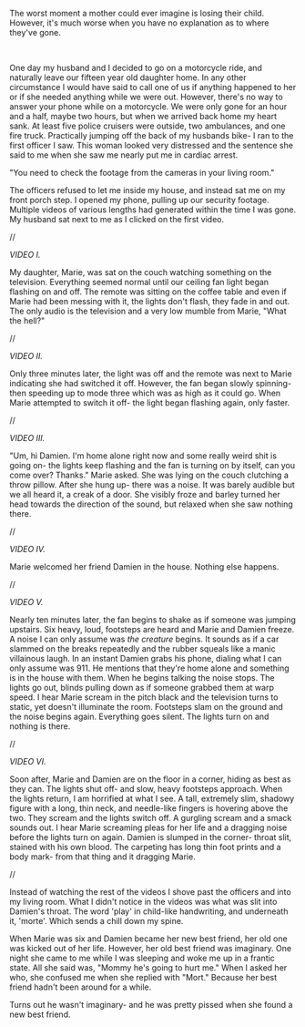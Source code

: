 The worst moment a mother could ever imagine is losing their child. However, it's much worse when you have no explanation as to where they've gone.

&#x200B;

One day my husband and I decided to go on a motorcycle ride, and naturally leave our fifteen year old daughter home. In any other circumstance I would have said to call one of us if anything happened to her or if she needed anything while we were out. However, there's no way to answer your phone while on a motorcycle. We were only gone for an hour and a half, maybe two hours, but when we arrived back home my heart sank. At least five police cruisers were outside, two ambulances, and one fire truck. Practically jumping off the back of my husbands bike- I ran to the first officer I saw. This woman looked very distressed and the sentence she said to me when she saw me nearly put me in cardiac arrest.

"You need to check the footage from the cameras in your living room."

The officers refused to let me inside my house, and instead sat me on my front porch step. I opened my phone, pulling up our security footage. Multiple videos of various lengths had generated within the time I was gone. My husband sat next to me as I clicked on the first video.

//

*VIDEO I.*

My daughter, Marie, was sat on the couch watching something on the television. Everything seemed normal until our ceiling fan light began flashing on and off. The remote was sitting on the coffee table and even if Marie had been messing with it, the lights don't flash, they fade in and out. The only audio is the television and a very low mumble from Marie, "What the hell?"

//

*VIDEO II.*

Only three minutes later, the light was off and the remote was next to Marie indicating she had switched it off. However, the fan began slowly spinning- then speeding up to mode three which was as high as it could go. When Marie attempted to switch it off- the light began flashing again, only faster.

//

*VIDEO III.*

"Um, hi Damien. I'm home alone right now and some really weird shit is going on- the lights keep flashing and the fan is turning on by itself, can you come over? Thanks." Marie asked. She was lying on the couch clutching a throw pillow. After she hung up- there was a noise. It was barely audible but we all heard it, a creak of a door. She visibly froze and barley turned her head towards the direction of the sound, but relaxed when she saw nothing there.

//

*VIDEO IV.*

Marie welcomed her friend Damien in the house. Nothing else happens.

//

*VIDEO V.*

Nearly ten minutes later, the fan begins to shake as if someone was jumping upstairs. Six heavy, loud, footsteps are heard and Marie and Damien freeze. A noise I can only assume was *the creature* begins. It sounds as if a car slammed on the breaks repeatedly and the rubber squeals like a manic villainous laugh. In an instant Damien grabs his phone, dialing what I can only assume was 911. He mentions that they're home alone and something is in the house with them. When he begins talking the noise stops. The lights go out, blinds pulling down as if someone grabbed them at warp speed. I hear Marie scream in the pitch black and the television turns to static, yet doesn't illuminate the room. Footsteps slam on the ground and the noise begins again. Everything goes silent. The lights turn on and nothing is there.

//

*VIDEO VI.*

Soon after, Marie and Damien are on the floor in a corner, hiding as best as they can. The lights shut off- and slow, heavy footsteps approach. When the lights return, I am horrified at what I see. A tall, extremely slim, shadowy figure with a long, thin neck, and needle-like fingers is hovering above the two. They scream and the lights switch off. A gurgling scream and a smack sounds out. I hear Marie screaming pleas for her life and a dragging noise before the lights turn on again. Damien is slumped in the corner- throat slit, stained with his own blood. The carpeting has long thin foot prints and a body mark- from that thing and it dragging Marie.

//

Instead of watching the rest of the videos I shove past the officers and into my living room. What I didn't notice in the videos was what was slit into Damien's throat. The word 'play' in child-like handwriting, and underneath it, 'morte'. Which sends a chill down my spine.

When Marie was six and Damien became her new best friend, her old one was kicked out of her life. However, her old best friend was imaginary. One night she came to me while I was sleeping and woke me up in a frantic state. All she said was, "Mommy he's going to hurt me." When I asked her who, she confused me when she replied with "Mort." Because her best friend hadn't been around for a while.

Turns out he wasn't imaginary- and he was pretty pissed when she found a new best friend.